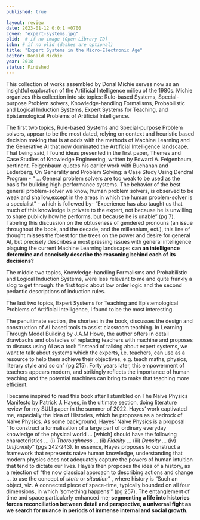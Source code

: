 ```yaml
---
published: true

layout: review
date: 2023-01-12 0:0:1 +0700
cover: "expert-systems.jpg"
olid:  # if no image (Open Library ID)
isbn: # if no olid (dashes are optional)
title: "Expert Systems in the Micro-Electronic Age"
editor: Donald Michie
year: 2018
status: Finished
---
```



This collection of works assembled by Donal Michie serves now as an insightful exploration of the Artificial Intelligence milieu of the 1980s. Michie organizes this collection into six topics: Rule-based Systems, Special-purpose Problem solvers, Knowledge-handling Formalisms, Probabilistic and Logical Induction Systems, Expert Systems for Teaching, and Epistemological Problems of Artificial Intelligence.

The first two topics, Rule-based Systems and Special-purpose Problem solvers, appear to be the most dated, relying on context and heuristic based decision making that is at odds with the methods of Machine Learning and the Generative AI that now dominated the Artificial Intelligence landscape. That being said, I found ideas presented in the first paper, Themes and Case Studies of Knowledge Engineering, written by Edward A. Feigenbaum, pertinent. Feigenbaum quotes his earlier work with Buchanan and Lederberg, On Generality and Problem Solving: a Case Study Using Dendral Program - “ … General problem solvers are too weak to be used as the basis for building high-performance systems. The behavior of the best general problem-solver we know, human problem solvers, is observed to be weak and shallow,except in the areas in which the human problem-solver is a specialist” - which is followed by- “Experience has also taught us that much of this knowledge is private to the expert, not because he is unwilling to share publicly  how he performs, but because he is unable” (pg 7). Tabeling this discussion on the obtuseness of gendered pronouns (an issue throughout the book, and the decade, and the millennium, ect.), this line of thought misses the forest for the trees on the power and desire for general AI, but precisely describes a most pressing issues with general intelligence plaguing the current Machine Learning landscape: **can an intelligence determine and concisely describe the reasoning behind each of its decisions?**

The middle two topics, Knowledge-handling Formalisms and Probabilistic and Logical Induction Systems, were less relevant to me and quite frankly a slog to get through: the first topic about low order logic and the second pedantic descriptions of induction rules.

The last two topics, Expert Systems for Teaching and Epistemological Problems of Artificial Intelligence, I found to be the most interesting.

The penultimate section, the shortest in the book, discusses the design and construction of AI based tools to assist classroom teaching. In Learning Through Model Building by J.A.M Howe, the author offers in detail drawbacks and obstacles of replacing teachers with machine and proposes to discuss using AI as a tool: “Instead of talking about expert systems, we want to talk about systems which the experts, i.e. teachers, can use as a resource to help them achieve their objectives, e.g. teach maths, physics, literary style and so on” (pg 215).  Forty years later, this empowerment of teachers appears modern, and strikingly reflects the importance of human teaching and the potential machines can bring to make that teaching more efficient.

I became inspired to read this book after I stumbled on The Naive Physics Manifesto by Patrick J. Hayes, in the ultimate section, doing literature review for my SULI paper in the summer of 2022. Hayes’ work captivated me, especially the idea of Histories, which he proposes as a bedrock of Naive Physics. As some background, Hayes’ Naive Physics is a proposal “To construct a formalisation of a large part of ordinary everyday knowledge of the physical world … [which] should have the following characteristics … (i) *Thoroughness* … (ii) *Fidelity* … (iii) *Density* … (iv) *Uniformity*” (pgs 242-243). In essence, Hayes proposes to construct a framework that represents naive human knowledge, understanding that modern physics does not adequately capture the powers of human intuition that tend to dictate our lives. Haye’s then proposes the idea of a history, as a rejection of “the now classical approach to describing actions and change … to use the concept of *state* or *situation*” , where history is “Such an object, viz. A connected piece of space-time, typically bounded on all four dimensions, in which ‘something happens’” (pg 257). The entanglement of time and space particularly enhanced me; **segmenting a life into histories forces reconciliation between detail and perspective, a universal fight as we search for nuance in periods of immense internal and social growth.**
